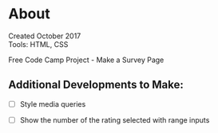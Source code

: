 # About
Created October 2017</br>
Tools: HTML, CSS

Free Code Camp Project - Make a Survey Page


## Additional Developments to Make:

- [ ] Style media queries
- [ ] Show the number of  the rating selected with range inputs


